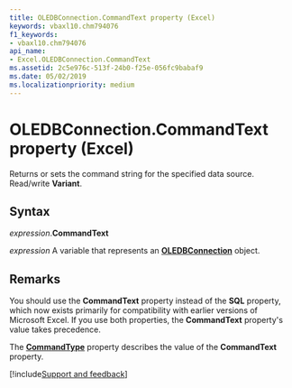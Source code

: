 ```yaml
---
title: OLEDBConnection.CommandText property (Excel)
keywords: vbaxl10.chm794076
f1_keywords:
- vbaxl10.chm794076
api_name:
- Excel.OLEDBConnection.CommandText
ms.assetid: 2c5e976c-513f-24b0-f25e-056fc9babaf9
ms.date: 05/02/2019
ms.localizationpriority: medium
---
```



# OLEDBConnection.CommandText property (Excel)

Returns or sets the command string for the specified data source. Read/write **Variant**.


## Syntax

_expression_.**CommandText**

_expression_ A variable that represents an **[OLEDBConnection](Excel.OLEDBConnection.md)** object.


## Remarks

You should use the **CommandText** property instead of the **SQL** property, which now exists primarily for compatibility with earlier versions of Microsoft Excel. If you use both properties, the **CommandText** property's value takes precedence.

The **[CommandType](Excel.OLEDBConnection.CommandType.md)** property describes the value of the **CommandText** property.




[!include[Support and feedback](~/includes/feedback-boilerplate.md)]